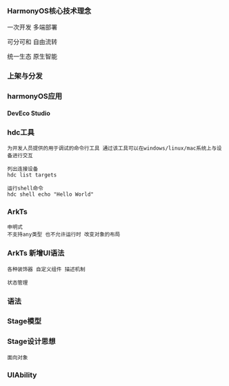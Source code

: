 ### HarmonyOS核心技术理念

一次开发 多端部署 

可分可和 自由流转 

统一生态 原生智能 

### 上架与分发 

### harmonyOS应用

#### DevEco Studio

### hdc工具 

    为开发人员提供的用于调试的命令行工具 通过该工具可以在windows/linux/mac系统上与设备进行交互

    列出连接设备
    hdc list targets 
    
    运行shell命令
    hdc shell echo "Hello World" 

### ArkTs
    申明式
    不支持any类型 也不允许运行时 改变对象的布局

### ArkTs 新增UI语法
    各种装饰器 自定义组件 描述机制

    状态管理

### 语法

### Stage模型

### Stage设计思想
    面向对象

### UIAbility








